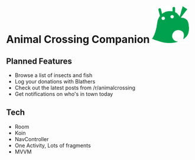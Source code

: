 # Animal Crossing Companion <img src="app/src/main/res/drawable-v24/animal_crossing_android.png" width="100" height="100"> 

## Planned Features
* Browse a list of insects and fish 
* Log your donations with Blathers
* Check out the latest posts from /r/animalcrossing
* Get notifications on who's in town today

## Tech
* Room
* Koin
* NavController
* One Activity, Lots of fragments
* MVVM
